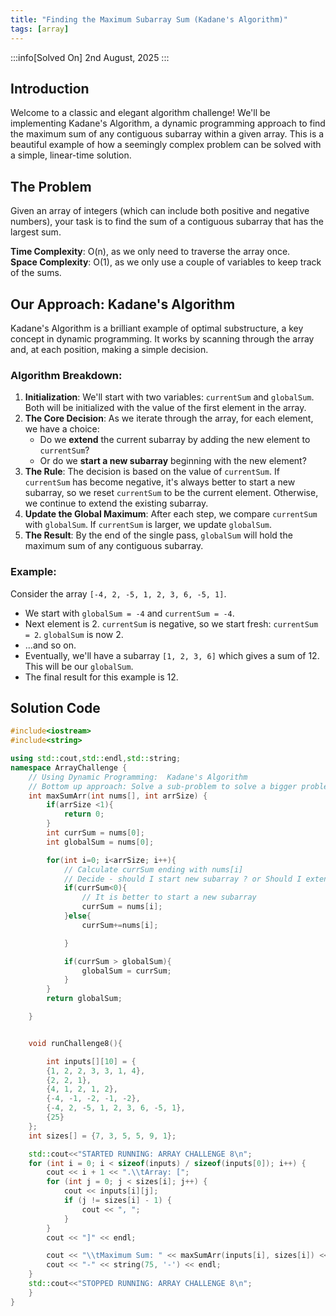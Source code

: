 ```yaml
---
title: "Finding the Maximum Subarray Sum (Kadane's Algorithm)"
tags: [array]
---
```


:::info[Solved On]
2nd August, 2025
:::

## Introduction

Welcome to a classic and elegant algorithm challenge! We'll be implementing Kadane's Algorithm, a dynamic programming approach to find the maximum sum of any contiguous subarray within a given array. This is a beautiful example of how a seemingly complex problem can be solved with a simple, linear-time solution.

## The Problem

Given an array of integers (which can include both positive and negative numbers), your task is to find the sum of a contiguous subarray that has the largest sum.

**Time Complexity**: O(n), as we only need to traverse the array once.  
**Space Complexity**: O(1), as we only use a couple of variables to keep track of the sums.

## Our Approach: Kadane's Algorithm

Kadane's Algorithm is a brilliant example of optimal substructure, a key concept in dynamic programming. It works by scanning through the array and, at each position, making a simple decision.

### Algorithm Breakdown:

1.  **Initialization**: We'll start with two variables: `currentSum` and `globalSum`. Both will be initialized with the value of the first element in the array.
2.  **The Core Decision**: As we iterate through the array, for each element, we have a choice:
    - Do we **extend** the current subarray by adding the new element to `currentSum`?
    - Or do we **start a new subarray** beginning with the new element?
3.  **The Rule**: The decision is based on the value of `currentSum`. If `currentSum` has become negative, it's always better to start a new subarray, so we reset `currentSum` to be the current element. Otherwise, we continue to extend the existing subarray.
4.  **Update the Global Maximum**: After each step, we compare `currentSum` with `globalSum`. If `currentSum` is larger, we update `globalSum`.
5.  **The Result**: By the end of the single pass, `globalSum` will hold the maximum sum of any contiguous subarray.

### Example:

Consider the array `[-4, 2, -5, 1, 2, 3, 6, -5, 1]`.

- We start with `globalSum = -4` and `currentSum = -4`.
- Next element is 2. `currentSum` is negative, so we start fresh: `currentSum = 2`. `globalSum` is now 2.
- ...and so on.
- Eventually, we'll have a subarray `[1, 2, 3, 6]` which gives a sum of 12. This will be our `globalSum`.
- The final result for this example is 12.

## Solution Code

```cpp
#include<iostream>
#include<string>

using std::cout,std::endl,std::string;
namespace ArrayChallenge {
    // Using Dynamic Programming:  Kadane's Algorithm
    // Bottom up approach: Solve a sub-problem to solve a bigger problem
    int maxSumArr(int nums[], int arrSize) {
        if(arrSize <1){
            return 0;
        }
        int currSum = nums[0];
        int globalSum = nums[0];

        for(int i=0; i<arrSize; i++){
            // Calculate currSum ending with nums[i]
            // Decide - should I start new subarray ? or Should I extend the current subarray ?
            if(currSum<0){
                // It is better to start a new subarray
                currSum = nums[i];
            }else{
                currSum+=nums[i];

            }

            if(currSum > globalSum){
                globalSum = currSum;
            }
        }
        return globalSum;

    }


    void runChallenge8(){

        int inputs[][10] = {
        {1, 2, 2, 3, 3, 1, 4},
        {2, 2, 1},
        {4, 1, 2, 1, 2},
        {-4, -1, -2, -1, -2},
        {-4, 2, -5, 1, 2, 3, 6, -5, 1},
        {25}
    };
    int sizes[] = {7, 3, 5, 5, 9, 1};

    std::cout<<"STARTED RUNNING: ARRAY CHALLENGE 8\n";
    for (int i = 0; i < sizeof(inputs) / sizeof(inputs[0]); i++) {
        cout << i + 1 << ".\\tArray: [";
        for (int j = 0; j < sizes[i]; j++) {
            cout << inputs[i][j];
            if (j != sizes[i] - 1) {
                cout << ", ";
            }
        }
        cout << "]" << endl;

        cout << "\\tMaximum Sum: " << maxSumArr(inputs[i], sizes[i]) << endl;
        cout << "-" << string(75, '-') << endl;
    }
    std::cout<<"STOPPED RUNNING: ARRAY CHALLENGE 8\n";
    }
}
```
